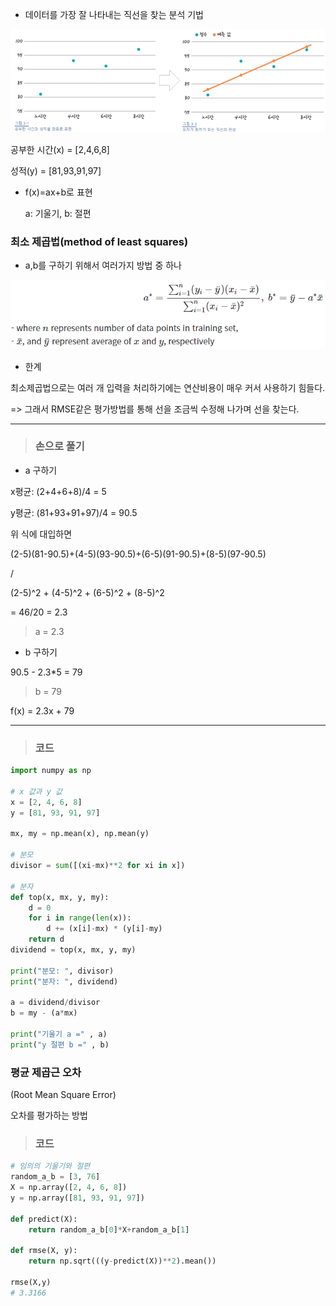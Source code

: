- 데이터를 가장 잘 나타내는 직선을 찾는 분석 기법

![](./src/image-20200717215739153.png)



공부한 시간(x) = [2,4,6,8]

성적(y) 			= [81,93,91,97]



- f(x)=ax+b로 표현

  a: 기울기, b: 절편



### 최소 제곱법(method of least squares)

- a,b를 구하기 위해서 여러가지 방법 중 하나

![](./src/image-20200717220409008.png)

- 한계

최소제곱법으로는 여러 개 입력을 처리하기에는 연산비용이 매우 커서 사용하기 힘들다.

=> 그래서 RMSE같은 평가방법를 통해 선을 조금씩 수정해 나가며 선을 찾는다.



---



> ### 손으로 풀기

- a 구하기

x평균: (2+4+6+8)/4 = 5

y평균: (81+93+91+97)/4 = 90.5

위 식에 대입하면

(2-5)(81-90.5)+(4-5)(93-90.5)+(6-5)(91-90.5)+(8-5)(97-90.5)

/

(2-5)^2 + (4-5)^2 + (6-5)^2 + (8-5)^2

= 46/20 = 2.3

> a = 2.3

- b 구하기

90.5 - 2.3*5 = 79

> b = 79

f(x) = 2.3x + 79

---



> ### 코드

```python
import numpy as np 

# x 값과 y 값
x = [2, 4, 6, 8]
y = [81, 93, 91, 97]

mx, my = np.mean(x), np.mean(y)

# 분모
divisor = sum([(xi-mx)**2 for xi in x])

# 분자
def top(x, mx, y, my):
    d = 0
    for i in range(len(x)):
        d += (x[i]-mx) * (y[i]-my)
    return d
dividend = top(x, mx, y, my)

print("분모: ", divisor)
print("분자: ", dividend)

a = dividend/divisor
b = my - (a*mx)

print("기울기 a =" , a)
print("y 절편 b =" , b)
```



### 평균 제곱근 오차

(Root Mean Square Error)

오차를 평가하는 방법

> ### 코드

```python
# 임의의 기울기와 절편
random_a_b = [3, 76]
X = np.array([2, 4, 6, 8])
y = np.array([81, 93, 91, 97])

def predict(X):
    return random_a_b[0]*X+random_a_b[1]

def rmse(X, y):
    return np.sqrt(((y-predict(X))**2).mean())

rmse(X,y)
# 3.3166
```


